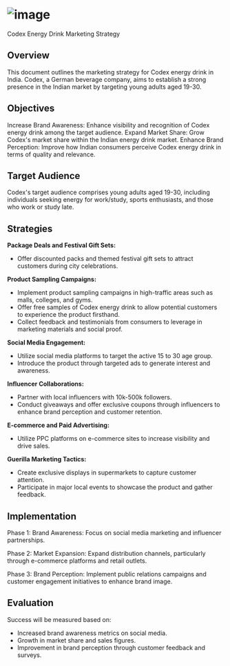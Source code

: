 # ![image](https://github.com/priyagupta52/Codex/assets/145066697/cba79260-bb39-4f16-90af-37d8cabd6109)
Codex Energy Drink Marketing Strategy
## Overview
This document outlines the marketing strategy for Codex energy drink in India. Codex, a German beverage company, aims to establish a strong presence in the Indian market by targeting young adults aged 19-30.

## Objectives

Increase Brand Awareness: Enhance visibility and recognition of Codex energy drink among the target audience.
Expand Market Share: Grow Codex's market share within the Indian energy drink market.
Enhance Brand Perception: Improve how Indian consumers perceive Codex energy drink in terms of quality and relevance.

## Target Audience

Codex's target audience comprises young adults aged 19-30, including individuals seeking energy for work/study, sports enthusiasts, and those who work or study late.

## Strategies

**Package Deals and Festival Gift Sets:**
   * Offer discounted packs and themed festival gift sets to attract customers during city celebrations.

**Product Sampling Campaigns:**
   * Implement product sampling campaigns in high-traffic areas such as malls, colleges, and gyms.
   * Offer free samples of Codex energy drink to allow potential customers to experience the product firsthand.
   * Collect feedback and testimonials from consumers to leverage in marketing materials and social proof.

**Social Media Engagement:**
   * Utilize social media platforms to target the active 15 to 30 age group.
   * Introduce the product through targeted ads to generate interest and awareness.

**Influencer Collaborations:**
   * Partner with local influencers with 10k-500k followers.
   * Conduct giveaways and offer exclusive coupons through influencers to enhance brand perception and customer retention.

**E-commerce and Paid Advertising:**
   * Utilize PPC platforms on e-commerce sites to increase visibility and drive sales.

**Guerilla Marketing Tactics:**
   * Create exclusive displays in supermarkets to capture customer attention.
   * Participate in major local events to showcase the product and gather feedback.

## Implementation
Phase 1: Brand Awareness:
Focus on social media marketing and influencer partnerships.

Phase 2: Market Expansion:
Expand distribution channels, particularly through e-commerce platforms and retail outlets.

Phase 3: Brand Perception:
Implement public relations campaigns and customer engagement initiatives to enhance brand image.

## Evaluation
Success will be measured based on:

* Increased brand awareness metrics on social media.
* Growth in market share and sales figures.
* Improvement in brand perception through customer feedback and surveys.
